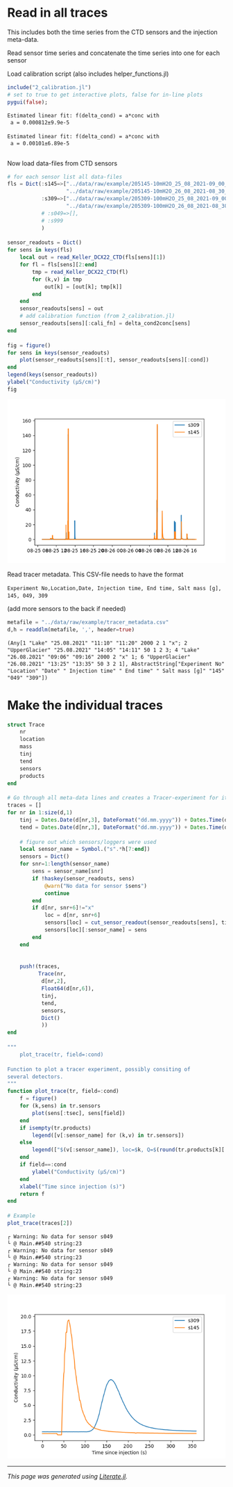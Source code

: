 # Read in all traces
This includes both the time series from the CTD sensors and the injection meta-data.

Read sensor time series and concatenate the time series into one for each sensor

Load calibration script (also includes helper_functions.jl)

````julia
include("2_calibration.jl")
# set to true to get interactive plots, false for in-line plots
pygui(false);
````

````
Estimated linear fit: f(delta_cond) = a*conc with
 a = 0.000812±9.9e-5

Estimated linear fit: f(delta_cond) = a*conc with
 a = 0.00101±6.89e-5


````

Now load data-files from CTD sensors

````julia
# for each sensor list all data-files
fls = Dict(:s145=>["../data/raw/example/205145-10mH2O_25_08_2021-09_00_00.CSV",
                   "../data/raw/example/205145-10mH2O_26_08_2021-08_30_00.CSV"],
           :s309=>["../data/raw/example/205309-100mH2O_25_08_2021-09_00_00.CSV",
                   "../data/raw/example/205309-100mH2O_26_08_2021-08_30_00.CSV"],
           # :s049=>[],
           # :s999
           )

sensor_readouts = Dict()
for sens in keys(fls)
    local out = read_Keller_DCX22_CTD(fls[sens][1])
    for fl = fls[sens][2:end]
        tmp = read_Keller_DCX22_CTD(fl)
        for (k,v) in tmp
            out[k] = [out[k]; tmp[k]]
        end
    end
    sensor_readouts[sens] = out
    # add calibration function (from 2_calibration.jl)
    sensor_readouts[sens][:cali_fn] = delta_cond2conc[sens]
end

fig = figure()
for sens in keys(sensor_readouts)
    plot(sensor_readouts[sens][:t], sensor_readouts[sens][:cond])
end
legend(keys(sensor_readouts))
ylabel("Conductivity (μS/cm)")
fig

````

![](cond-timeseries.png)

Read tracer metadata.  This CSV-file needs to have the format

`Experiment No,Location,Date, Injection time, End time, Salt mass [g], 145, 049, 309`

(add more sensors to the back if needed)

````julia
metafile = "../data/raw/example/tracer_metadata.csv"
d,h = readdlm(metafile, ',', header=true)
````

````
(Any[1 "Lake" "25.08.2021" "11:10" "11:20" 2000 2 1 "x"; 2 "UpperGlacier" "25.08.2021" "14:05" "14:11" 50 1 2 3; 4 "Lake" "26.08.2021" "09:06" "09:16" 2000 2 "x" 1; 6 "UpperGlacier" "26.08.2021" "13:25" "13:35" 50 3 2 1], AbstractString["Experiment No" "Location" "Date" " Injection time" " End time" " Salt mass [g]" "145" "049" "309"])
````

# Make the individual traces

````julia
struct Trace
    nr
    location
    mass
    tinj
    tend
    sensors
    products
end

# Go through all meta-data lines and creates a Tracer-experiment for it
traces = []
for nr in 1:size(d,1)
    tinj = Dates.Date(d[nr,3], DateFormat("dd.mm.yyyy")) + Dates.Time(d[nr,4], "HH:MM")
    tend = Dates.Date(d[nr,3], DateFormat("dd.mm.yyyy")) + Dates.Time(d[nr,5], "HH:MM")

    # figure out which sensors/loggers were used
    local sensor_name = Symbol.("s".*h[7:end])
    sensors = Dict()
    for snr=1:length(sensor_name)
        sens = sensor_name[snr]
        if !haskey(sensor_readouts, sens)
            @warn("No data for sensor $sens")
            continue
        end
        if d[nr, snr+6]!="x"
            loc = d[nr, snr+6]
            sensors[loc] = cut_sensor_readout(sensor_readouts[sens], tinj, tend)
            sensors[loc][:sensor_name] = sens
        end
    end


    push!(traces,
          Trace(nr,
           d[nr,2],
           Float64(d[nr,6]),
           tinj,
           tend,
           sensors,
           Dict()
           ))
end

"""
    plot_trace(tr, field=:cond)

Function to plot a tracer experiment, possibly consiting of
several detectors.
"""
function plot_trace(tr, field=:cond)
    f = figure()
    for (k,sens) in tr.sensors
        plot(sens[:tsec], sens[field])
    end
    if isempty(tr.products)
        legend([v[:sensor_name] for (k,v) in tr.sensors])
    else
        legend(["$(v[:sensor_name]), loc=$k, Q=$(round(tr.products[k][:Q], sigdigits=2)) m³/s" for (k,v) in tr.sensors])
    end
    if field==:cond
        ylabel("Conductivity (μS/cm)")
    end
    xlabel("Time since injection (s)")
    return f
end

# Example
plot_trace(traces[2])

````

````
┌ Warning: No data for sensor s049
└ @ Main.##540 string:23
┌ Warning: No data for sensor s049
└ @ Main.##540 string:23
┌ Warning: No data for sensor s049
└ @ Main.##540 string:23
┌ Warning: No data for sensor s049
└ @ Main.##540 string:23

````

![](multi-trace.png)

---

*This page was generated using [Literate.jl](https://github.com/fredrikekre/Literate.jl).*

